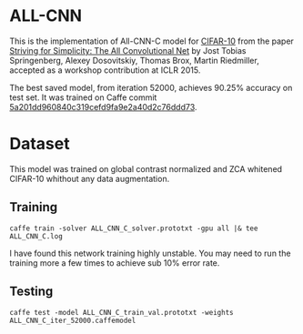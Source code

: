 # ALL-CNN

This is the implementation of All-CNN-C model for [CIFAR-10](https://www.cs.toronto.edu/~kriz/cifar.html) from the paper [Striving for Simplicity: The All Convolutional Net](https://arxiv.org/abs/1412.6806) by Jost Tobias Springenberg, Alexey Dosovitskiy, Thomas Brox, Martin Riedmiller, accepted as a workshop contribution at ICLR 2015.

The best saved model, from iteration 52000, achieves 90.25% accuracy on test set.
It was trained on Caffe commit [5a201dd960840c319cefd9fa9e2a40d2c76ddd73](https://github.com/BVLC/caffe/tree/57a5bbde4ede19c545c5932334782e3a755b2265).

# Dataset

This model was trained on global contrast normalized and ZCA whitened CIFAR-10 whithout any data augmentation.

## Training

```
caffe train -solver ALL_CNN_C_solver.prototxt -gpu all |& tee ALL_CNN_C.log
```

I have found this network training highly unstable.
You may need to run the training more a few times to achieve sub 10% error rate.

## Testing

```
caffe test -model ALL_CNN_C_train_val.prototxt -weights ALL_CNN_C_iter_52000.caffemodel
```

